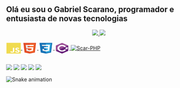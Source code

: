 ## Olá eu sou o Gabriel Scarano, programador e entusiasta de novas tecnologias

<div align="center">
  <a href="https://github.com/gabriel-scarano">
  <img height="180em" src="https://github-readme-stats.vercel.app/api?username=gabriel-scarano&show_icons=true&theme=yeblu&include_all_commits=true&count_private=true"/>
  <img height="130em" src="https://github-readme-stats.vercel.app/api/top-langs/?username=gabriel-scarano&layout=compact&langs_count=7&theme=yeblu"/>
</div>
  
  
  
  
<div style="display: inline_block"><br>
  <img align="center" alt="Scar-Js" height="30" width="40" src="https://raw.githubusercontent.com/devicons/devicon/master/icons/javascript/javascript-plain.svg">
  <img align="center" alt="Scar-HTML" height="30" width="40" src="https://raw.githubusercontent.com/devicons/devicon/master/icons/html5/html5-original.svg">
  <img align="center" alt="Scar-CSS" height="30" width="40" src="https://raw.githubusercontent.com/devicons/devicon/master/icons/css3/css3-original.svg">
  <img align="center" alt="Scar-Csharp" height="30" width="40" src="https://raw.githubusercontent.com/devicons/devicon/master/icons/csharp/csharp-original.svg">
  <img align="center" alt="Scar-PHP" height="30" width="40" src="https://cdn.jsdelivr.net/gh/devicons/devicon/icons/php/php-original.svg"/>
</div>
  
  ##
 
<div> 
  <!--<a href="https://www.youtube.com/channel/UCNrtuYUfyE7McXf5Gc0Qfdw" target="_blank"><img src="https://img.shields.io/badge/YouTube-FF0000?style=for-the-badge&logo=youtube&logoColor=white" target="_blank"></a>-->
  <a href="https://instagram.com/gabriel_scaranoo" target="_blank"><img src="https://img.shields.io/badge/-Instagram-%23E4405F?style=for-the-badge&logo=instagram&logoColor=white" target="_blank"></a>
  <a href="https://twitter.com/scaranoo__" target="_blank"><img src="https://img.shields.io/badge/Twitter-1DA1F2?style=for-the-badge&logo=twitter&logoColor=white" target="_blank"></a>
 	<a href="https://www.twitch.tv/ghastr6" target="_blank"><img src="https://img.shields.io/badge/Twitch-9146FF?style=for-the-badge&logo=twitch&logoColor=white" target="_blank"></a>
  <a href = "mailto:gabriel.scarano@unesp.br"><img src="https://img.shields.io/badge/-Gmail-%23333?style=for-the-badge&logo=gmail&logoColor=white" target="_blank"></a>
  <a href="https://www.linkedin.com/in/gabriel-scarano-1709811a2/" target="_blank"><img src="https://img.shields.io/badge/-LinkedIn-%230077B5?style=for-the-badge&logo=linkedin&logoColor=white" target="_blank"></a> 
 
  ![Snake animation](https://github.com/gabriel-scarano/gabriel-scarano/blob/output/github-contribution-grid-snake.svg)
 
</div>
